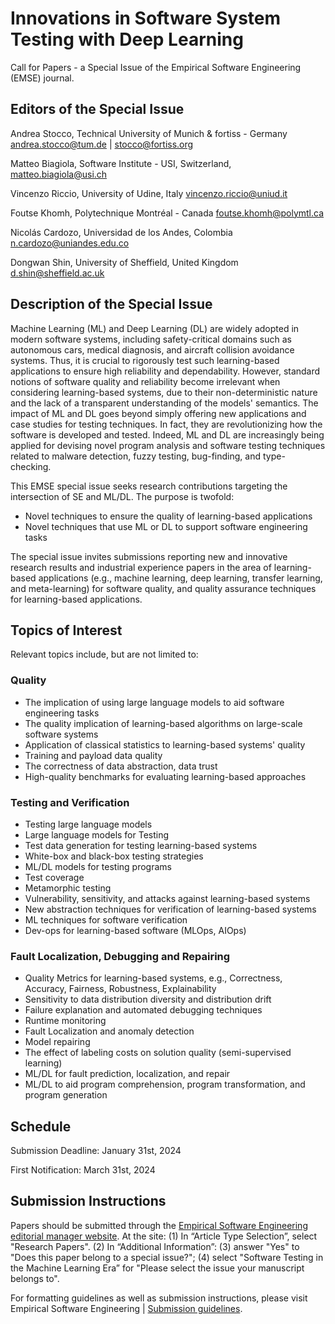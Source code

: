 # Innovations in Software System Testing with Deep Learning

Call for Papers - a Special Issue of the Empirical Software Engineering (EMSE) journal.

## Editors of the Special Issue
Andrea Stocco, Technical University of Munich & fortiss - Germany 
andrea.stocco@tum.de | stocco@fortiss.org

Matteo Biagiola, Software Institute - USI, Switzerland, 
matteo.biagiola@usi.ch 

Vincenzo Riccio, University of Udine, Italy
vincenzo.riccio@uniud.it

Foutse Khomh, Polytechnique Montréal - Canada
foutse.khomh@polymtl.ca

Nicolás Cardozo, Universidad de los Andes, Colombia
n.cardozo@uniandes.edu.co

Dongwan Shin, University of Sheffield, United Kingdom
d.shin@sheffield.ac.uk


## Description of the Special Issue
Machine Learning (ML) and Deep Learning (DL) are widely adopted in modern software systems, including safety-critical domains such as autonomous cars, medical diagnosis, and aircraft collision avoidance systems. Thus, it is crucial to rigorously test such learning-based applications to ensure high reliability and dependability. However, standard notions of software quality and reliability become irrelevant when considering learning-based systems, due to their non-deterministic nature and the lack of a transparent understanding of the models' semantics. The impact of ML and DL goes beyond simply offering new applications and case studies for testing techniques. In fact, they are revolutionizing how the software is developed and tested. Indeed, ML and DL are increasingly being applied for devising novel program analysis and software testing techniques related to malware detection, fuzzy testing, bug-finding, and type-checking.

This EMSE special issue seeks research contributions targeting the intersection of SE and ML/DL. The purpose is twofold: 
- Novel techniques to ensure the quality of learning-based applications 
- Novel techniques that use ML or DL to support software engineering tasks

The special issue invites submissions reporting new and innovative research results and industrial experience papers in the area of learning-based applications (e.g., machine learning, deep learning, transfer learning, and meta-learning) for software quality, and quality assurance techniques for learning-based applications.

## Topics of Interest

Relevant topics include, but are not limited to:

### Quality
- The implication of using large language models to aid  software engineering tasks
- The quality implication of learning-based algorithms on large-scale software systems
- Application of classical statistics to learning-based systems' quality
- Training and payload data quality
- The correctness of data abstraction, data trust
- High-quality benchmarks for evaluating learning-based approaches

### Testing and Verification
- Testing large language models 
- Large language models for Testing 
- Test data generation for testing learning-based systems
- White-box and black-box testing strategies
- ML/DL models for testing programs
- Test coverage
- Metamorphic testing
- Vulnerability, sensitivity, and attacks against learning-based systems
- New abstraction techniques for verification of learning-based systems
- ML techniques for software verification
- Dev-ops for learning-based software (MLOps, AIOps)

### Fault Localization, Debugging and Repairing
- Quality Metrics for learning-based systems, e.g., Correctness, Accuracy, Fairness, Robustness, Explainability
- Sensitivity to data distribution diversity and distribution drift
- Failure explanation and automated debugging techniques
- Runtime monitoring
- Fault Localization and anomaly detection
- Model repairing
- The effect of labeling costs on solution quality (semi-supervised learning)
- ML/DL for fault prediction, localization, and repair
- ML/DL to aid program comprehension, program transformation, and program generation

## Schedule
Submission Deadline: January 31st, 2024

First Notification: March 31st, 2024

## Submission Instructions
Papers should be submitted through the [Empirical Software Engineering editorial manager website](http://www.editorialmanager.com/emse/).
At the site: 
(1) In “Article Type Selection”, select "Research Papers".
(2) In “Additional Information”:
(3) answer "Yes" to "Does this paper belong to a special issue?";
(4) select "Software Testing in the Machine Learning Era” for "Please select the issue your manuscript belongs to".

For formatting guidelines as well as submission instructions, please visit Empirical Software Engineering | [Submission guidelines](springer.com).
